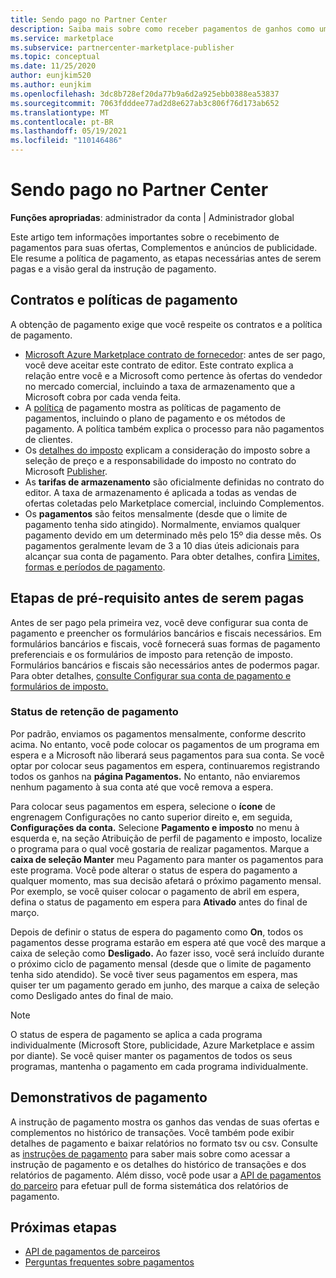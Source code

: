 ```yaml
---
title: Sendo pago no Partner Center
description: Saiba mais sobre como receber pagamentos de ganhos como um parceiro da Microsoft, como por meio de ofertas do Marketplace comercial, programas de incentivo e o programa do provedor de soluções na nuvem. Inclui política de pagamento, status de espera de pagamento e instruções de pagamento.
ms.service: marketplace
ms.subservice: partnercenter-marketplace-publisher
ms.topic: conceptual
ms.date: 11/25/2020
author: eunjkim520
ms.author: eunjkim
ms.openlocfilehash: 3dc8b728ef20da77b9a6d2a925ebb0388ea53837
ms.sourcegitcommit: 7063fdddee77ad2d8e627ab3c806f76d173ab652
ms.translationtype: MT
ms.contentlocale: pt-BR
ms.lasthandoff: 05/19/2021
ms.locfileid: "110146486"
---
```

# <a name="getting-paid-in-partner-center"></a>Sendo pago no Partner Center

**Funções apropriadas**: administrador da conta | Administrador global

Este artigo tem informações importantes sobre o recebimento de pagamentos para suas ofertas, Complementos e anúncios de publicidade. Ele resume a política de pagamento, as etapas necessárias antes de serem pagas e a visão geral da instrução de pagamento.

## <a name="payout-policies-and-agreements"></a>Contratos e políticas de pagamento

A obtenção de pagamento exige que você respeite os contratos e a política de pagamento.

- [Microsoft Azure Marketplace contrato de fornecedor](/legal/marketplace/msft-publisher-agreement): antes de ser pago, você deve aceitar este contrato de editor. Este contrato explica a relação entre você e a Microsoft como pertence às ofertas do vendedor no mercado comercial, incluindo a taxa de armazenamento que a Microsoft cobra por cada venda feita.
- A [política](payout-policy-details.md) de pagamento mostra as políticas de pagamento de pagamentos, incluindo o plano de pagamento e os métodos de pagamento. A política também explica o processo para não pagamentos de clientes.
- Os [detalhes do imposto](tax-details-marketplace.md) explicam a consideração do imposto sobre a seleção de preço e a responsabilidade do imposto no contrato do Microsoft [Publisher](/legal/marketplace/msft-publisher-agreement).
- As **tarifas de armazenamento** são oficialmente definidas no contrato do editor. A taxa de armazenamento é aplicada a todas as vendas de ofertas coletadas pelo Marketplace comercial, incluindo Complementos.
- Os **pagamentos** são feitos mensalmente (desde que o limite de pagamento tenha sido atingido). Normalmente, enviamos qualquer pagamento devido em um determinado mês pelo 15º dia desse mês. Os pagamentos geralmente levam de 3 a 10 dias úteis adicionais para alcançar sua conta de pagamento. Para obter detalhes, confira [Limites, formas e períodos de pagamento](payment-thresholds-methods-timeframes.md).

## <a name="prerequisite-steps-before-getting-paid"></a>Etapas de pré-requisito antes de serem pagas

Antes de ser pago pela primeira vez, você deve configurar sua conta de pagamento e preencher os formulários bancários e fiscais necessários. Em formulários bancários e fiscais, você fornecerá suas formas de pagamento preferenciais e os formulários de imposto para retenção de imposto. Formulários bancários e fiscais são necessários antes de podermos pagar. Para obter detalhes, [consulte Configurar sua conta de pagamento e formulários de imposto.](set-up-your-payout-account.md)

### <a name="payout-hold-status"></a>Status de retenção de pagamento

Por padrão, enviamos os pagamentos mensalmente, conforme descrito acima. No entanto, você pode colocar os pagamentos de um programa em espera e a Microsoft não liberará seus pagamentos para sua conta. Se você optar por colocar seus pagamentos em espera, continuaremos registrando todos os ganhos na **página Pagamentos.** No entanto, não enviaremos nenhum pagamento à sua conta até que você remova a espera.

Para colocar seus pagamentos em espera, selecione o **ícone** de engrenagem Configurações no canto superior direito e, em seguida, **Configurações da conta.** Selecione **Pagamento e imposto** no menu à  esquerda e, na seção Atribuição de perfil de pagamento e imposto, localize o programa para o qual você gostaria de realizar pagamentos. Marque a **caixa de seleção Manter** meu Pagamento para manter os pagamentos para este programa. Você pode alterar o status de espera do pagamento a qualquer momento, mas sua decisão afetará o próximo pagamento mensal. Por exemplo, se você quiser colocar o pagamento de abril em espera, defina o status de pagamento em espera para **Ativado** antes do final de março.

Depois de definir o status de espera do pagamento como **On**, todos os pagamentos desse programa estarão em espera até que você des marque a caixa de seleção como **Desligado.** Ao fazer isso, você será incluído durante o próximo ciclo de pagamento mensal (desde que o limite de pagamento tenha sido atendido). Se você tiver seus pagamentos em espera, mas quiser ter um pagamento gerado em junho, des marque a caixa de seleção como Desligado antes do final de maio. 

>[!Note]
> O status de espera de pagamento se aplica a cada programa individualmente (Microsoft Store, publicidade, Azure Marketplace e assim por diante). Se você quiser manter os pagamentos de todos os seus programas, mantenha o pagamento em cada programa individualmente.

## <a name="payout-statements"></a>Demonstrativos de pagamento

A instrução de pagamento mostra os ganhos das vendas de suas ofertas e complementos no histórico de transações. Você também pode exibir detalhes de pagamento e baixar relatórios no formato tsv ou csv. Consulte as [instruções de pagamento](payout-statement.md) para saber mais sobre como acessar a instrução de pagamento e os detalhes do histórico de transações e dos relatórios de pagamento. Além disso, você pode usar a [API de pagamentos do parceiro](https://apidocs.microsoft.com/services/partnerpayouts) para efetuar pull de forma sistemática dos relatórios de pagamento.

## <a name="next-steps"></a>Próximas etapas

- [API de pagamentos de parceiros](https://apidocs.microsoft.com/services/partnerpayouts)
- [Perguntas frequentes sobre pagamentos](payout-faq.md)